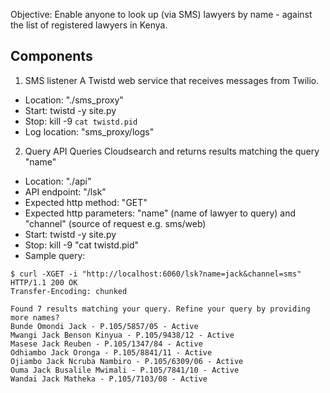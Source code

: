 Objective: Enable anyone to look up (via SMS) lawyers by name - against the list of registered lawyers in Kenya.

## Components

1. SMS listener
A Twistd web service that receives messages from Twilio.
* Location: "./sms_proxy"
* Start: twistd -y site.py
* Stop:  kill -9 `cat twistd.pid`
* Log location: "sms_proxy/logs"


2. Query API
Queries Cloudsearch and returns results matching the query "name"
* Location: "./api"
* API endpoint: "/lsk"
* Expected http method: "GET"
* Expected http parameters: "name" (name of lawyer to query) and "channel" (source of request e.g. sms/web)
* Start:  twistd -y site.py
* Stop:   kill -9 "cat twistd.pid"
* Sample query:

```
$ curl -XGET -i "http://localhost:6060/lsk?name=jack&channel=sms"
HTTP/1.1 200 OK
Transfer-Encoding: chunked

Found 7 results matching your query. Refine your query by providing more names?
Bunde Omondi Jack - P.105/5857/05 - Active 
Mwangi Jack Benson Kinyua - P.105/9438/12 - Active 
Masese Jack Reuben - P.105/1347/84 - Active 
Odhiambo Jack Oronga - P.105/8841/11 - Active 
Ojiambo Jack Ncruba Nambiro - P.105/6309/06 - Active 
Ouma Jack Busalile Mwimali - P.105/7841/10 - Active 
Wandai Jack Matheka - P.105/7103/08 - Active 

```

